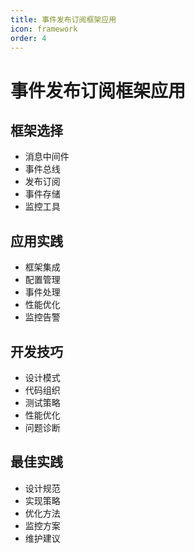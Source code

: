 ```yaml
---
title: 事件发布订阅框架应用
icon: framework
order: 4
---
```


# 事件发布订阅框架应用

## 框架选择
- 消息中间件
- 事件总线
- 发布订阅
- 事件存储
- 监控工具

## 应用实践
- 框架集成
- 配置管理
- 事件处理
- 性能优化
- 监控告警

## 开发技巧
- 设计模式
- 代码组织
- 测试策略
- 性能优化
- 问题诊断

## 最佳实践
- 设计规范
- 实现策略
- 优化方法
- 监控方案
- 维护建议
